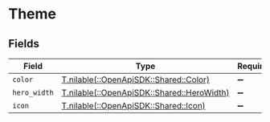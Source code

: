 # Theme


## Fields

| Field                                                                          | Type                                                                           | Required                                                                       | Description                                                                    | Example                                                                        |
| ------------------------------------------------------------------------------ | ------------------------------------------------------------------------------ | ------------------------------------------------------------------------------ | ------------------------------------------------------------------------------ | ------------------------------------------------------------------------------ |
| `color`                                                                        | [T.nilable(::OpenApiSDK::Shared::Color)](../../models/shared/color.md)         | :heavy_minus_sign:                                                             | N/A                                                                            | green                                                                          |
| `hero_width`                                                                   | [T.nilable(::OpenApiSDK::Shared::HeroWidth)](../../models/shared/herowidth.md) | :heavy_minus_sign:                                                             | N/A                                                                            | 480                                                                            |
| `icon`                                                                         | [T.nilable(::OpenApiSDK::Shared::Icon)](../../models/shared/icon.md)           | :heavy_minus_sign:                                                             | N/A                                                                            | tick                                                                           |